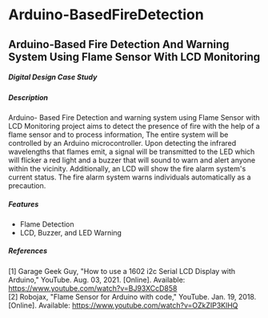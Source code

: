 # Arduino-BasedFireDetection
## Arduino-Based Fire Detection And Warning System Using Flame Sensor With LCD Monitoring
##### Digital Design Case Study

##### Description
Arduino- Based Fire Detection and warning system using Flame Sensor with LCD Monitoring project aims to detect the presence of fire with the help of a flame sensor and to process information, The entire system will be controlled by an Arduino microcontroller. Upon detecting the infrared wavelengths that flames emit, a signal will be transmitted to the LED which will flicker a red light and a buzzer that will sound to warn and alert anyone within the vicinity. Additionally, an LCD will show the fire alarm system's current status. The fire alarm system warns individuals automatically as a precaution.

##### Features
* Flame Detection
* LCD, Buzzer, and LED Warning

##### References
[1] Garage Geek Guy, "How to use a 1602 i2c Serial LCD Display with Arduino," YouTube. Aug. 03, 2021. [Online]. Available: https://www.youtube.com/watch?v=BJ93XCcD858 <br/>
[2] Robojax, "Flame Sensor for Arduino with code," YouTube. Jan. 19, 2018. [Online]. Available: https://www.youtube.com/watch?v=OZkZIP3KlHQ

